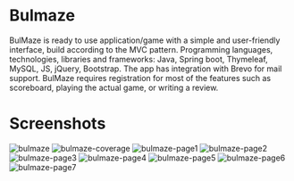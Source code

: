 # Bulmaze

BulMaze is ready to use application/game with a simple and user-friendly interface, build according to the MVC pattern. 
Programming languages, technologies, libraries and frameworks: Java, Spring boot, Thymeleaf, MySQL, JS, jQuery, Bootstrap. The app has integration with Brevo for mail support.
BulMaze requires registration for most of the features such as scoreboard, playing the actual game, or writing a review.

# Screenshots
![bulmaze](https://github.com/MartinKrystev/bulmaze/assets/81164364/d23fe4f1-3219-4efa-99b9-e55cb4e16eff)
![bulmaze-coverage](https://github.com/MartinKrystev/bulmaze/assets/81164364/2434da7e-03e8-41d1-91c7-8b0e27643d3f)
![bulmaze-page1](https://github.com/MartinKrystev/bulmaze/assets/81164364/458f8352-3caf-4547-ac57-2e812f6980f5)
![bulmaze-page2](https://github.com/MartinKrystev/bulmaze/assets/81164364/f43c2f26-89eb-4feb-99e1-d3d274bed144)
![bulmaze-page3](https://github.com/MartinKrystev/bulmaze/assets/81164364/a8b16e56-58aa-43f3-9365-f308ad460f17)
![bulmaze-page4](https://github.com/MartinKrystev/bulmaze/assets/81164364/d085f44c-c940-4cdb-8bce-1430107888fb)
![bulmaze-page5](https://github.com/MartinKrystev/bulmaze/assets/81164364/edb6b431-a2e6-43c6-9509-60ad28e39d65)
![bulmaze-page6](https://github.com/MartinKrystev/bulmaze/assets/81164364/7d30db4d-6b8b-4a5b-9298-8d38f75567e9)
![bulmaze-page7](https://github.com/MartinKrystev/bulmaze/assets/81164364/bf557ff9-7840-4984-893e-635fbc18144a)











